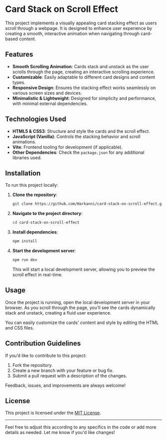 # Card Stack on Scroll Effect

This project implements a visually appealing card stacking effect as users scroll through a webpage. It is designed to enhance user experience by creating a smooth, interactive animation when navigating through card-based content.

## Features

- **Smooth Scrolling Animation**: Cards stack and unstack as the user scrolls through the page, creating an interactive scrolling experience.
- **Customizable**: Easily adaptable to different card designs and content types.
- **Responsive Design**: Ensures the stacking effect works seamlessly on various screen sizes and devices.
- **Minimalistic & Lightweight**: Designed for simplicity and performance, with minimal external dependencies.

## Technologies Used

- **HTML5 & CSS3**: Structure and style the cards and the scroll effect.
- **JavaScript (Vanilla)**: Controls the stacking behavior and scroll animations.
- **Vite**: Frontend tooling for development (if applicable).
- **Other Dependencies**: Check the `package.json` for any additional libraries used.

## Installation

To run this project locally:

1. **Clone the repository**:
   ```bash
   git clone https://github.com/Harkanni/card-stack-on-scroll-effect.git
   ```

2. **Navigate to the project directory**:
   ```bash
   cd card-stack-on-scroll-effect
   ```

3. **Install dependencies**:
   ```bash
   npm install
   ```

4. **Start the development server**:
   ```bash
   npm run dev
   ```

   This will start a local development server, allowing you to preview the scroll effect in real-time.

## Usage

Once the project is running, open the local development server in your browser. As you scroll through the page, you’ll see the cards dynamically stack and unstack, creating a fluid user experience.

You can easily customize the cards' content and style by editing the HTML and CSS files.

## Contribution Guidelines

If you’d like to contribute to this project:

1. Fork the repository.
2. Create a new branch with your feature or bug fix.
3. Submit a pull request with a description of the changes.

Feedback, issues, and improvements are always welcome!

## License

This project is licensed under the [MIT License](LICENSE).

---

Feel free to adjust this according to any specifics in the code or add more details as needed. Let me know if you'd like changes!
